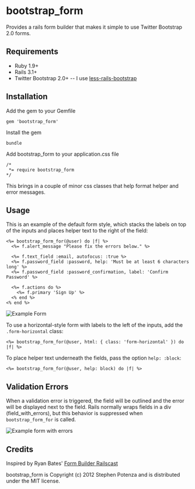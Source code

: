 bootstrap_form
==============

Provides a rails form builder that makes it simple to use Twitter Bootstrap 2.0 forms.


Requirements
------------

* Ruby 1.9+
* Rails 3.1+
* Twitter Bootstrap 2.0+ -- I use [less-rails-bootstrap](https://github.com/metaskills/less-rails-bootstrap.git)


Installation
------------

Add the gem to your Gemfile

    gem 'bootstrap_form'

Install the gem

    bundle

Add bootstrap_form to your application.css file

    /*
     *= require bootstrap_form
    */
    
This brings in a couple of minor css classes that help format helper and
error messages.

Usage
-----

This is an example of the default form style, which stacks the labels on
top of the inputs and places helper text to the right of the field:

    <%= bootstrap_form_for(@user) do |f| %>
      <%= f.alert_message "Please fix the errors below." %>

      <%= f.text_field :email, autofocus: :true %>
      <%= f.password_field :password, help: 'Must be at least 6 characters long' %>
      <%= f.password_field :password_confirmation, label: 'Confirm Password' %>

      <%= f.actions do %>
        <%= f.primary 'Sign Up' %>
      <% end %>
    <% end %>

![Example Form](https://github.com/potenza/bootstrap_form/raw/master/examples/example_form.png)


To use a horizontal-style form with labels to the left of the inputs,
add the `.form-horizontal` class:

    <%= bootstrap_form_for(@user, html: { class: 'form-horizontal' }) do |f| %>


To place helper text underneath the fields, pass the option `help:
:block`:

    <%= bootstrap_form_for(@user, help: block) do |f| %>


Validation Errors
-----------------

When a validation error is triggered, the field will be outlined and the
error will be displayed next to the field. Rails normally wraps fields
in a div (field_with_errors), but this behavior is suppressed when `bootstrap_form_for` is called.

![Example form with errors](https://github.com/potenza/bootstrap_form/raw/master/examples/example_form_error.png)


Credits
-------

Inspired by Ryan Bates' [Form Builder
Railscast](http://railscasts.com/episodes/311-form-builders)

bootstrap_form is Copyright (c) 2012 Stephen Potenza and is distributed under the MIT license.

